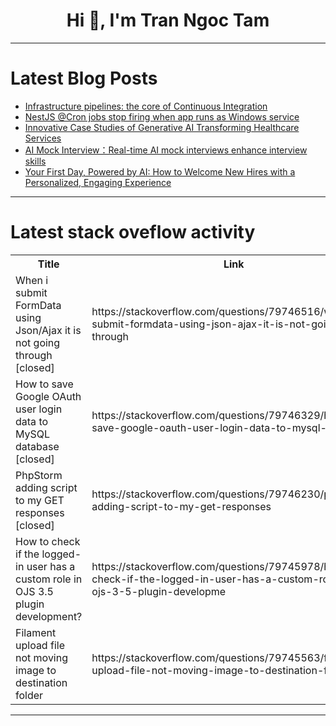 <h1 align="center">Hi 👋, I'm Tran Ngoc Tam</h1>

---

# Latest Blog Posts 
<!-- BLOG-POST-LIST:START -->
- [Infrastructure pipelines: the core of Continuous Integration](https://dev.to/u11d/infrastructure-pipelines-the-core-of-continuous-integration-2emb)
- [NestJS @Cron jobs stop firing when app runs as Windows service](https://dev.to/dhil_rohith_ec2e0e9793ea6/nestjs-cron-jobs-stop-firing-when-app-runs-as-windows-service-49k0)
- [Innovative Case Studies of Generative AI Transforming Healthcare Services](https://dev.to/ravi_teja_4/innovative-case-studies-of-generative-ai-transforming-healthcare-services-1n39)
- [AI Mock Interview：Real-time AI mock interviews enhance interview skills](https://dev.to/jackm_345442a09fb53b/ai-mock-interviewreal-time-ai-mock-interviews-enhance-interview-skills-43b7)
- [Your First Day, Powered by AI: How to Welcome New Hires with a Personalized, Engaging Experience](https://dev.to/sonu_kumar_0b99b256a515bb/your-first-day-powered-by-ai-how-to-welcome-new-hires-with-a-personalized-engaging-experience-5a73)
<!-- BLOG-POST-LIST:END -->

---

# Latest stack oveflow activity
<table>
  <tr><th>Title</th><th>Link</th></tr>
  <!-- STACKOVERFLOW:START --><tr><td>When i submit FormData using Json/Ajax it is not going through [closed]</td><td>https://stackoverflow.com/questions/79746516/when-i-submit-formdata-using-json-ajax-it-is-not-going-through</td></tr><tr><td>How to save Google OAuth user login data to MySQL database [closed]</td><td>https://stackoverflow.com/questions/79746329/how-to-save-google-oauth-user-login-data-to-mysql-database</td></tr><tr><td>PhpStorm adding script to my GET responses [closed]</td><td>https://stackoverflow.com/questions/79746230/phpstorm-adding-script-to-my-get-responses</td></tr><tr><td>How to check if the logged-in user has a custom role in OJS 3.5 plugin development?</td><td>https://stackoverflow.com/questions/79745978/how-to-check-if-the-logged-in-user-has-a-custom-role-in-ojs-3-5-plugin-developme</td></tr><tr><td>Filament upload file not moving image to destination folder</td><td>https://stackoverflow.com/questions/79745563/filament-upload-file-not-moving-image-to-destination-folder</td></tr><!-- STACKOVERFLOW:END -->
</table>

---


